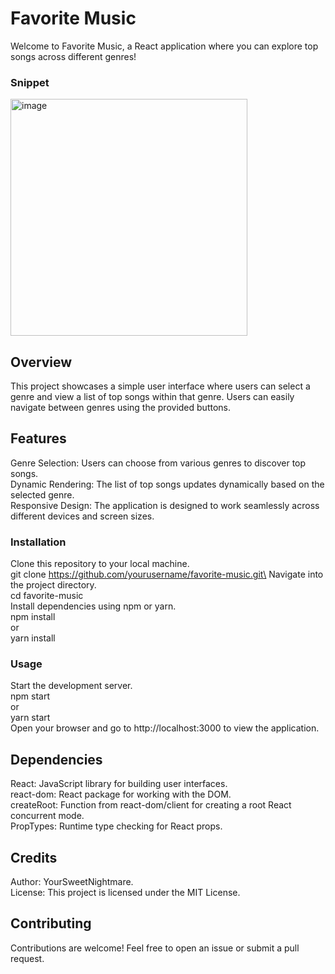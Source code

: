 
# Favorite Music
Welcome to Favorite Music, a React application where you can explore top songs across different genres!

### Snippet
<img width="379" alt="image" src="https://github.com/Rakezt/favourite-music/assets/110081692/9e04733c-1fcd-409f-927d-ddf80acaf148">


## Overview
This project showcases a simple user interface where users can select a genre and view a list of top songs within that genre. Users can easily navigate between genres using the provided buttons.

## Features
Genre Selection: Users can choose from various genres to discover top songs.\
Dynamic Rendering: The list of top songs updates dynamically based on the selected genre.\
Responsive Design: The application is designed to work seamlessly across different devices and screen sizes.

### Installation
Clone this repository to your local machine.\
git clone https://github.com/yourusername/favorite-music.git\
Navigate into the project directory.\
cd favorite-music\
Install dependencies using npm or yarn.\
npm install\
or\
yarn install

### Usage
Start the development server.\
npm start\
or\
yarn start\
Open your browser and go to http://localhost:3000 to view the application.

## Dependencies
React: JavaScript library for building user interfaces.\
react-dom: React package for working with the DOM.\
createRoot: Function from react-dom/client for creating a root React concurrent mode.\
PropTypes: Runtime type checking for React props.

## Credits
Author: YourSweetNightmare.\
License: This project is licensed under the MIT License.
## Contributing
Contributions are welcome! Feel free to open an issue or submit a pull request.
